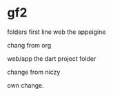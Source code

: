 gf2
===

folders
first line
web   the appeigine

chang from org

web/app   the dart project folder

change from niczy

own change.
